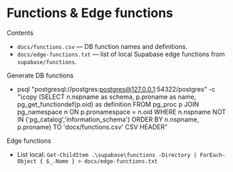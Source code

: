 # Functions & Edge functions

Contents
- `docs/functions.csv` — DB function names and definitions.
- `docs/edge-functions.txt` — list of local Supabase edge functions from `supabase/functions`.

Generate DB functions
- psql "postgresql://postgres:postgres@127.0.0.1:54322/postgres" -c "\copy (SELECT n.nspname as schema, p.proname as name, pg_get_functiondef(p.oid) as definition FROM pg_proc p JOIN pg_namespace n ON p.pronamespace = n.oid WHERE n.nspname NOT IN ('pg_catalog','information_schema') ORDER BY n.nspname, p.proname) TO 'docs/functions.csv' CSV HEADER"

Edge functions
- List local: `Get-ChildItem .\supabase\functions -Directory | ForEach-Object { $_.Name } > docs/edge-functions.txt`

